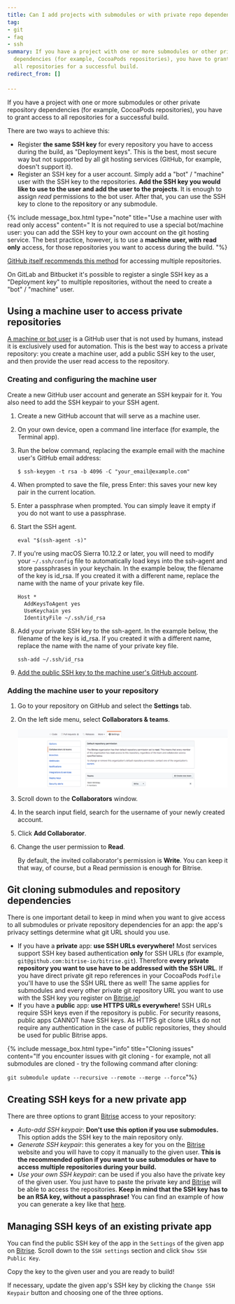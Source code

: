```yaml
---
title: Can I add projects with submodules or with private repo dependencies?
tag:
- git
- faq
- ssh
summary: If you have a project with one or more submodules or other private repository
  dependencies (for example, CocoaPods repositories), you have to grant access to
  all repositories for a successful build.
redirect_from: []

---
```

If you have a project with one or more submodules or other private repository dependencies (for example, CocoaPods repositories), you have to grant access to all repositories for a successful build.

There are two ways to achieve this:

* Register **the same SSH key** for every repository you have to access during the build,
  as "Deployment keys". This is the best, most secure way but not supported by all git hosting services (GitHub, for example, doesn't support it).
* Register an SSH key for a user account. Simply add a "bot" / "machine" user with the SSH key to the repositories. **Add the SSH key you would like to use to the user and add the user to the projects**. It is enough to assign _read_ permissions to the bot user. After that, you can use the SSH key to clone to the repository or any submodule.

{% include message_box.html type="note" title="Use a machine user with read only access" content=" It is not required to use a special bot/machine user: you can add the SSH key to your own account on the git hosting service. The best practice, however, is to use a **machine user, with** **read only** access, for those repositories you want to access during the build. "%}

[GitHub itself recommends this method](https://developer.github.com/v3/guides/managing-deploy-keys/#machine-users) for accessing multiple repositories.

On GitLab and Bitbucket it's possible to register a single SSH key
as a "Deployment key" to multiple repositories, without the need to create a "bot" / "machine" user.

## Using a machine user to access private repositories

[A machine or bot user](https://developer.github.com/v3/guides/managing-deploy-keys/#machine-users) is a GitHub user that is not used by humans, instead it is exclusively used for automation. This is the best way to access a private repository: you create a machine user, add a public SSH key to the user, and then provide the user read access to the repository.

### Creating and configuring the machine user

Create a new GitHub user account and generate an SSH keypair for it. You also need to add the SSH keypair to your SSH agent.

1. Create a new GitHub account that will serve as a machine user.
2. On your own device, open a command line interface (for example, the Terminal app).
3. Run the below command, replacing the example email with the machine user's GitHub email address:

       $ ssh-keygen -t rsa -b 4096 -C "your_email@example.com"
4. When prompted to save the file, press Enter: this saves your new key pair in the current location.
5. Enter a passphrase when prompted.
   You can simply leave it empty if you do not want to use a passphrase.
6. Start the SSH agent.

       eval "$(ssh-agent -s)"
7. If you're using macOS Sierra 10.12.2 or later, you will need to modify your `~/.ssh/config` file to automatically load keys into the ssh-agent and store passphrases in your keychain.
   In the example below, the filename of the key is id_rsa. If you created it with a different name, replace the name with the name of your private key file.

       Host *
         AddKeysToAgent yes
         UseKeychain yes
         IdentityFile ~/.ssh/id_rsa
8. Add your private SSH key to the ssh-agent.
   In the example below, the filename of the key is id_rsa. If you created it with a different name, replace the name with the name of your private key file.

       ssh-add ~/.ssh/id_rsa
9. [Add the public SSH key to the machine user's GitHub account](https://help.github.com/en/articles/adding-a-new-ssh-key-to-your-github-account). 

### Adding the machine user to your repository

1. Go to your repository on GitHub and select the **Settings** tab.
2. On the left side menu, select **Collaborators & teams**.

   ![](/img/Collaborators.png)
3. Scroll down to the **Collaborators** window.
4. In the search input field, search for the username of your newly created account.
5. Click **Add Collaborator**.
6. Change the user permission to **Read**.

   By default, the invited collaborator's permission is **Write**. You can keep it that way, of course, but a Read permission is enough for Bitrise.

## Git cloning submodules and repository dependencies

There is one important detail to keep in mind when you want to give access to all submodules or private repository dependencies for an app: the app's privacy settings determine what git URL should you use.

* If you have a **private** app: **use SSH URLs everywhere!** Most services support SSH key based authentication **only** for SSH URLs
  (for example, `git@github.com:bitrise-io/bitrise.git`).
  Therefore **every private repository you want to use have to be addressed with the SSH URL**.
  If you have direct private git repo references in your CocoaPods `Podfile` you'll have to
  use the SSH URL there as well! The same applies for submodules and every other private
  git repository URL you want to use with the SSH key you register on [Bitrise.io](https://www.bitrise.io/)!
* If you have a **public** app: **use HTTPS URLs everywhere!** SSH URLs require SSH keys even if the repository is public. For security reasons, public apps CANNOT have SSH keys. As HTTPS git clone URLs do not require any authentication in the case of public repositories, they should be used for public Bitrise apps.

{% include message_box.html type="info" title="Cloning issues" content="If you encounter issues with git cloning - for example, not all submodules are cloned - try the following command after cloning:

`git submodule update --recursive --remote --merge --force`"%}

## Creating SSH keys for a new private app

There are three options to grant [Bitrise](https://www.bitrise.io) access to your repository:

* _Auto-add SSH keypair_: **Don't use this option if you use submodules.**
  This option adds the SSH key to the main repository only.
* _Generate SSH keypair_: this generates a key for you on the [Bitrise](https://www.bitrise.io) website and you will have to copy it manually to the given user.
  **This is the recommended option if you want to use submodules or have to access multiple repositories during your build.**
* _Use your own SSH keypair_: can be used if you also have the private key of the given user.
  You just have to paste the private key and [Bitrise](https://www.bitrise.io) will be able to access the repositories.
  **Keep in mind that the SSH key has to be an RSA key, without a passphrase!**
  You can find an example of how you can generate a key like that [here](/faq/how-to-generate-ssh-keypair/).

## Managing SSH keys of an existing private app

You can find the public SSH key of the app in the `Settings` of the given
app on [Bitrise](https://www.bitrise.io). Scroll down to the `SSH settings` section
and click `Show SSH Public Key`.

Copy the key to the given user and you are ready to build!

If necessary, update the given app's SSH key by clicking the `Change SSH Keypair` button and choosing one of the three options.